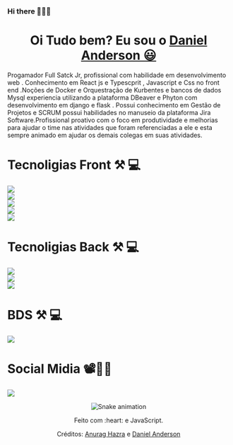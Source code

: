 ### Hi there 👋👦🏿

 <h1 align="center">
    Oi Tudo bem? Eu sou o 
    <a href="https://www.linkedin.com/in/daniel-anderson-739bb31a9/"> Daniel Anderson  😃️</a>
  </h1>

Progamador Full Satck Jr, profissional com  habilidade  em desenvolvimento web . Conhecimento em React js e Typescprit , Javascript e Css  no front end  .Noções de Docker e Orquestração  de Kurbentes  e bancos de dados Mysql experiencia  utilizando a plataforma DBeaver  e Phyton com desenvolvimento em django e flask . Possui conhecimento em Gestão de Projetos e SCRUM  possui habilidades no manuseio da  plataforma Jira Software.Profissional proativo com o foco em produtividade e melhorias para ajudar o time nas atividades que foram referenciadas a ele  e esta sempre  animado  em ajudar os demais colegas em suas atividades. 



<h1 >Tecnoligias Front   ⚒ 💻  </h1>

<div style="Display: inline_block">
<img aling='center ' src="https://img.shields.io/badge/JavaScript-323330?style=for-the-badge&logo=javascript&logoColor=F7DF1E" />

</div>

<div>
<img aling='center ' src="https://img.shields.io/badge/HTML-239120?style=for-the-badge&logo=html5&logoColor=white" />
</div>

<div>
<img aling='center ' src="https://img.shields.io/badge/CSS-239120?&style=for-the-badge&logo=css3&logoColor=white" />

</div>

<div>
<img aling='center ' src="https://img.shields.io/badge/TypeScript-007ACC?style=for-the-badge&logo=typescript&logoColor=white" />

</div>

<div>
<Img aling=' center' src="https://img.shields.io/badge/React-20232A?style=for-the-badge&logo=react&logoColor=61DAFBx  " >

<h1>Tecnoligias Back  ⚒ 💻  </h1>

<div>
<Img aling=' center' src= "https://img.shields.io/badge/Python-14354C?style=for-the-badge&logo=python&logoColor=white " >
</div>

<div>
<Img aling=' center' src= "https://img.shields.io/badge/Flask-000000?style=for-the-badge&logo=flask&logoColor=white" >
</div>

<div>
<Img aling=' center' src= "https://img.shields.io/badge/Django-092E20?style=for-the-badge&logo=django&logoColor=white" >
</div>

<h1>BDS ⚒ 💻  </h1>

<Img aling=' center' src= "https://img.shields.io/badge/MySQL-00000F?style=for-the-badge&logo=mysql&logoColor=white'" >
</div>
  
  <h1>Social Midia 📽📸📱 </h1>
  <a href="https://www.linkedin.com/in/daniel-anderson-739bb31a9 /" target="_blank"><img src="https://img.shields.io/badge/-LinkedIn-%230077B5?style=for-the-badge&logo=linkedin&logoColor=white" target="_blank"></a>  
  
<div align="center">

  ![Snake animation](https://github.com/danielbped/danielbped/blob/output/github-contribution-grid-snake.svg)
  
</div>

<div align="center">
  <p>Feito com :heart: e JavaScript.</p>
  <p>Créditos: <a href="https://github.com/anuraghazra/github-readme-stats">Anurag Hazra</a> e <a href="https://github.com/danielandersonBC96">Daniel Anderson </a></p>
</div>








